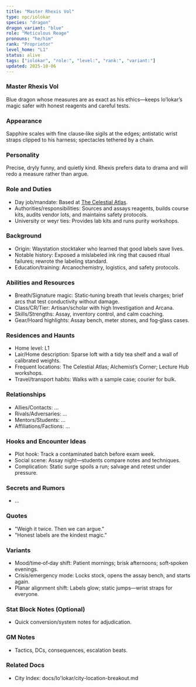 ```yaml
---
title: "Master Rhexis Vol"
type: npc/iolokar
species: "dragon"
dragon_variant: "blue"
role: "Meticulous Reage"
pronouns: "he/him"
rank: "Proprietor"
level_home: "L1"
status: alive
tags: ["iolokar", "role:", "level:", "rank:", "variant:"]
updated: 2025-10-06
---
```

### Master Rhexis Vol

Blue dragon whose measures are as exact as his ethics—keeps Io’lokar’s magic safer with honest reagents and careful tests.

### Appearance

Sapphire scales with fine clause‑like sigils at the edges; antistatic wrist straps clipped to his harness; spectacles tethered by a chain.

### Personality

Precise, dryly funny, and quietly kind. Rhexis prefers data to drama and will redo a measure rather than argue.

### Role and Duties

- Day job/mandate: Based at [The Celestial Atlas](docs/Io'lokar/Locations/the-celestial-atlas.md).
- Authorities/responsibilities: Sources and assays reagents, builds course kits, audits vendor lots, and maintains safety protocols.
- University or weyr ties: Provides lab kits and runs purity workshops.

### Background

- Origin: Waystation stocktaker who learned that good labels save lives.
- Notable history: Exposed a mislabeled ink ring that caused ritual failures; rewrote the labeling standard.
- Education/training: Arcanochemistry, logistics, and safety protocols.

### Abilities and Resources

- Breath/Signature magic: Static‑tuning breath that levels charges; brief arcs that test conductivity without damage.
- Class/CR/Tier: Artisan/scholar with high Investigation and Arcana.
- Skills/Strengths: Assay, inventory control, and calm coaching.
- Gear/Hoard highlights: Assay bench, meter stones, and fog‑glass cases.

### Residences and Haunts

- Home level: L1
- Lair/Home description: Sparse loft with a tidy tea shelf and a wall of calibrated weights.
- Frequent locations: The Celestial Atlas; Alchemist’s Corner; Lecture Hub workshops.
- Travel/transport habits: Walks with a sample case; courier for bulk.

### Relationships

- Allies/Contacts: ...
- Rivals/Adversaries: ...
- Mentors/Students: ...
- Affiliations/Factions: ...

### Hooks and Encounter Ideas

- Plot hook: Track a contaminated batch before exam week.
- Social scene: Assay night—students compare notes and techniques.
- Complication: Static surge spoils a run; salvage and retest under pressure.

### Secrets and Rumors

- ...

### Quotes

- "Weigh it twice. Then we can argue."
- "Honest labels are the kindest magic."

### Variants

- Mood/time‑of‑day shift: Patient mornings; brisk afternoons; soft‑spoken evenings.
- Crisis/emergency mode: Locks stock, opens the assay bench, and starts again.
- Planar alignment shift: Labels glow; static jumps—wrist straps for everyone.

### Stat Block Notes (Optional)

- Quick conversion/system notes for adjudication.

### GM Notes

- Tactics, DCs, consequences, escalation beats.

### Related Docs

- City Index: docs/Io'lokar/city-location-breakout.md
